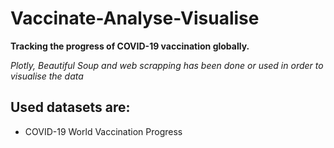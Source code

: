 # Vaccinate-Analyse-Visualise
**<p>Tracking the progress of COVID-19 vaccination globally.</p>**
*Plotly, Beautiful Soup and web scrapping has been done or used in order to visualise the data*
## Used datasets are:
* COVID-19 World Vaccination Progress

